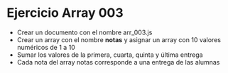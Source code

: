 # Ejercicio Array 003

* Crear un documento con el nombre arr_003.js
* Crear un array con el nombre **notas** y asignar un array con 10 valores numéricos de 1 a 10
* Sumar los valores de la primera, cuarta, quinta y última entrega
* Cada nota del array notas corresponde a una entrega de las alumnas

